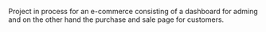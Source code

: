 Project in process for an e-commerce consisting of a dashboard for adming and on the other hand the purchase and sale page for customers.
